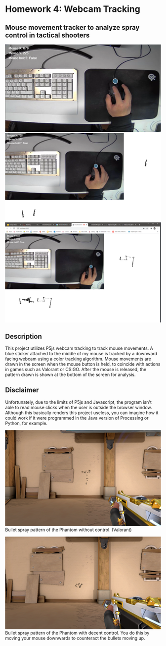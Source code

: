 # Homework 4: Webcam Tracking
## Mouse movement tracker to analyze spray control in tactical shooters

![demo images](assets/demo1.png)
![demo image 2](assets/demo2.png)
![demo image 3](assets/demo3.png)

## Description
This project utilizes P5js webcam tracking to track mouse movements. A blue sticker attached to the middle of my mouse is tracked by a downward facing webcam using a color tracking algorithm. Mouse movements are drawn in the screen when the mouse button is held, to coincide with actions in games such as Valorant or CS:GO. After the mouse is released, the pattern drawn is shown at the bottom of the screen for analysis.

## Disclaimer
Unfortunately, due to the limits of P5js and Javascript, the program isn't able to read mouse clicks when the user is outside the browser window. Although this basically renders this project useless, you can imagine how it could work if it were programmed in the Java version of Processing or Python, for example.

![demo image 4](assets/demo4.png)
Bullet spray pattern of the Phantom without control. (Valorant)

![demo image 6](assets/demo6.png)
Bullet spray pattern of the Phantom with decent control. You do this by moving your mouse downwards to counteract the bullets moving up.
